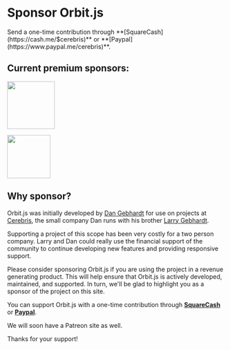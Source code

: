 # Sponsor Orbit.js

<p>Send a one-time contribution through **[SquareCash](https://cash.me/$cerebris)** or **[Paypal](https://www.paypal.me/cerebris)**.</p>

## Current premium sponsors:

<a href="http://www.cerebris.com" alt="Cerebris"><img src="/logos/cerebris.png" style="width: 110px"/></a>

<a href="https://exivity.com/" alt="Exivity"><img src="/logos/exivity.svg" style="width: 100px"/></a>

## Why sponsor?

Orbit.js was initially developed by [Dan Gebhardt](https://twitter.com/dgeb) for use on projects at [Cerebris](http://www.cerebris.com), the small company Dan runs with his brother [Larry Gebhardt](https://twitter.com/larrygebhardt).

Supporting a project of this scope has been very costly for a two person company. Larry and Dan could really use the financial support of the community to continue developing new features and providing responsive support.

Please consider sponsoring Orbit.js if you are using the project in a revenue generating product. This will help ensure that Orbit.js is actively developed, maintained, and supported. In turn, we'll be glad to highlight you as a sponsor of the project on this site.

You can support Orbit.js with a one-time contribution through **[SquareCash](https://cash.me/$cerebris)** or **[Paypal](https://www.paypal.me/cerebris)**.


We will soon have a Patreon site as well.


Thanks for your support!
